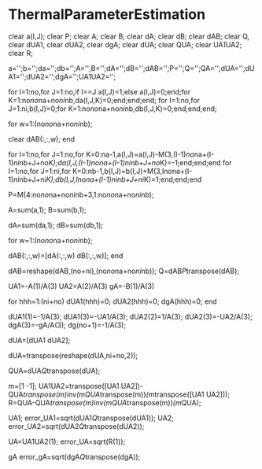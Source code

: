 # ThermalParameterEstimation


clear a(I,J); clear P; clear A; clear B; clear dA; clear dB; clear dAB; clear Q, clear dUA1, clear dUA2, clear dgA;
clear dUA; clear QUA; clear UA1UA2; clear R;

a='';b='';da='';db='';A='';B='';dA='';dB='';dAB='';P='';Q='';QA='';dUA='';dUA1='';dUA2='';dgA='';UA1UA2='';

for I=1:no,for J=1:no,if I==J a(I,J)=1;else a(I,J)=0;end;for K=1:no*no*na+no*ni*nb,da(I,J,K)=0;end;end;end;
for I=1:no,for J=1:ni,b(I,J)=0;for K=1:no*no*na+no*ni*nb,db(I,J,K)=0;end;end;end;


for w=1:(no*no*na+no*ni*nb);
   
   clear dAB(:,:,w);
   end

for I=1:no,for J=1:no,for K=0:na-1,a(I,J)=a(I,J)-M(3,(I-1)*no*na+(I-1)*ni*nb+J+no*K);da(I,J,(I-1)*no*na+(I-1)*ni*nb+J+no*K)=-1;end;end;end
for I=1:no,for J=1:ni,for K=0:nb-1,b(I,J)=b(I,J)+M(3,I*no*na+(I-1)*ni*nb+J+ni*K);db(I,J,I*no*na+(I-1)*ni*nb+J+ni*K)=1;end;end;end

P=M(4:no*no*na+no*ni*nb+3,1:no*no*na+no*ni*nb);

A=sum(a,1);
B=sum(b,1);

dA=sum(da,1);
dB=sum(db,1);

for w=1:(no*no*na+no*ni*nb);
   
   dAB(:,:,w)=[dA(:,:,w) dB(:,:,w)];
   end

dAB=reshape(dAB,(no+ni),(no*no*na+no*ni*nb));
Q=dAB*P*transpose(dAB);

UA1=-A(1)/A(3)
UA2=A(2)/A(3)
gA=-B(1)/A(3)

for hhh=1:(ni+no) dUA1(hhh)=0;   dUA2(hhh)=0; dgA(hhh)=0; end

dUA1(1)=-1/A(3); dUA1(3)=-UA1/A(3);
dUA2(2)=1/A(3); dUA2(3)=-UA2/A(3); 
dgA(3)=-gA/A(3); dg(no+1)=-1/A(3);


dUA=[dUA1 dUA2];

dUA=transpose(reshape(dUA,ni+no,2));

QUA=dUA*Q*transpose(dUA);

m=[1 -1];
UA1UA2=transpose([UA1 UA2])-QUA*transpose(m)*inv(m*QUA*transpose(m))*(m*transpose([UA1 UA2]));
R=QUA-QUA*transpose(m)*inv(m*QUA*transpose(m))*(m*QUA);

UA1;
error_UA1=sqrt(dUA1*Q*transpose(dUA1));
UA2;
error_UA2=sqrt(dUA2*Q*transpose(dUA2));

UA=UA1UA2(1);
error_UA=sqrt(R(1));

gA
error_gA=sqrt(dgA*Q*transpose(dgA));
